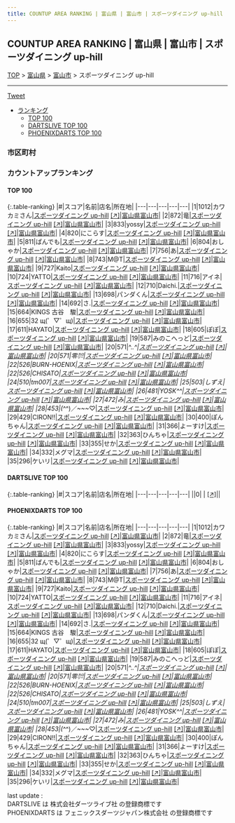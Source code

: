 ```yaml
---
title: COUNTUP AREA RANKING | 富山県 | 富山市 | スポーツダイニング up-hill
---
```

## COUNTUP AREA RANKING | 富山県 | 富山市 | スポーツダイニング up-hill

[TOP](/darts/rank/) > [富山県](/darts/rank/富山県/) > [富山市](/darts/rank/富山県/富山市/) > スポーツダイニング up-hill

___

<a href="https://twitter.com/share?ref_src=twsrc%5Etfw" data-text="COUNTUP AREA RANKING | 富山県富山市スポーツダイニング up-hill" class="twitter-share-button" data-hashtags="DARTSLIVE,PHOENIXDARTS,darts,ダーツ" data-show-count="false">Tweet</a>

* [ランキング](#カウントアップランキング)
    * [TOP 100](#top-100)
    * [DARTSLIVE TOP 100](#dartslive-top-100)
    * [PHOENIXDARTS TOP 100](#phoenixdarts-top-100)

### 市区町村

<ul>

</ul>

### カウントアップランキング

#### TOP 100



{:.table-ranking}
|#|スコア|名前|店名|所在地|
|---|---|---|---|---|
|1|1012|<span class="rank-name-pd">カワカミさん</span>|<a href="/darts/rank/shops/67292.html">スポーツダイニング up-hill</a> <a href="https://vs.phoenixdarts.com/jp/shop/shopDetailInfo/s_67292?s_seq=67292">[↗]</a>|<a href="/darts/rank/富山県/富山市">富山県富山市</a>|
|2|872|<span class="rank-name-pd">竜</span>|<a href="/darts/rank/shops/67292.html">スポーツダイニング up-hill</a> <a href="https://vs.phoenixdarts.com/jp/shop/shopDetailInfo/s_67292?s_seq=67292">[↗]</a>|<a href="/darts/rank/富山県/富山市">富山県富山市</a>|
|3|833|<span class="rank-name-pd">yossy</span>|<a href="/darts/rank/shops/67292.html">スポーツダイニング up-hill</a> <a href="https://vs.phoenixdarts.com/jp/shop/shopDetailInfo/s_67292?s_seq=67292">[↗]</a>|<a href="/darts/rank/富山県/富山市">富山県富山市</a>|
|4|820|<span class="rank-name-pd">にこらす</span>|<a href="/darts/rank/shops/67292.html">スポーツダイニング up-hill</a> <a href="https://vs.phoenixdarts.com/jp/shop/shopDetailInfo/s_67292?s_seq=67292">[↗]</a>|<a href="/darts/rank/富山県/富山市">富山県富山市</a>|
|5|811|<span class="rank-name-pd">ぱんでも</span>|<a href="/darts/rank/shops/67292.html">スポーツダイニング up-hill</a> <a href="https://vs.phoenixdarts.com/jp/shop/shopDetailInfo/s_67292?s_seq=67292">[↗]</a>|<a href="/darts/rank/富山県/富山市">富山県富山市</a>|
|6|804|<span class="rank-name-pd">おしゃか</span>|<a href="/darts/rank/shops/67292.html">スポーツダイニング up-hill</a> <a href="https://vs.phoenixdarts.com/jp/shop/shopDetailInfo/s_67292?s_seq=67292">[↗]</a>|<a href="/darts/rank/富山県/富山市">富山県富山市</a>|
|7|756|<span class="rank-name-pd">あ</span>|<a href="/darts/rank/shops/67292.html">スポーツダイニング up-hill</a> <a href="https://vs.phoenixdarts.com/jp/shop/shopDetailInfo/s_67292?s_seq=67292">[↗]</a>|<a href="/darts/rank/富山県/富山市">富山県富山市</a>|
|8|743|<span class="rank-name-pd">M@T</span>|<a href="/darts/rank/shops/67292.html">スポーツダイニング up-hill</a> <a href="https://vs.phoenixdarts.com/jp/shop/shopDetailInfo/s_67292?s_seq=67292">[↗]</a>|<a href="/darts/rank/富山県/富山市">富山県富山市</a>|
|9|727|<span class="rank-name-pd">Kaito</span>|<a href="/darts/rank/shops/67292.html">スポーツダイニング up-hill</a> <a href="https://vs.phoenixdarts.com/jp/shop/shopDetailInfo/s_67292?s_seq=67292">[↗]</a>|<a href="/darts/rank/富山県/富山市">富山県富山市</a>|
|10|724|<span class="rank-name-pd">YATTO</span>|<a href="/darts/rank/shops/67292.html">スポーツダイニング up-hill</a> <a href="https://vs.phoenixdarts.com/jp/shop/shopDetailInfo/s_67292?s_seq=67292">[↗]</a>|<a href="/darts/rank/富山県/富山市">富山県富山市</a>|
|11|716|<span class="rank-name-pd">アイネ</span>|<a href="/darts/rank/shops/67292.html">スポーツダイニング up-hill</a> <a href="https://vs.phoenixdarts.com/jp/shop/shopDetailInfo/s_67292?s_seq=67292">[↗]</a>|<a href="/darts/rank/富山県/富山市">富山県富山市</a>|
|12|710|<span class="rank-name-pd">Daichi.</span>|<a href="/darts/rank/shops/67292.html">スポーツダイニング up-hill</a> <a href="https://vs.phoenixdarts.com/jp/shop/shopDetailInfo/s_67292?s_seq=67292">[↗]</a>|<a href="/darts/rank/富山県/富山市">富山県富山市</a>|
|13|698|<span class="rank-name-pd">パンダくん</span>|<a href="/darts/rank/shops/67292.html">スポーツダイニング up-hill</a> <a href="https://vs.phoenixdarts.com/jp/shop/shopDetailInfo/s_67292?s_seq=67292">[↗]</a>|<a href="/darts/rank/富山県/富山市">富山県富山市</a>|
|14|692|<span class="rank-name-pd">さ.</span>|<a href="/darts/rank/shops/67292.html">スポーツダイニング up-hill</a> <a href="https://vs.phoenixdarts.com/jp/shop/shopDetailInfo/s_67292?s_seq=67292">[↗]</a>|<a href="/darts/rank/富山県/富山市">富山県富山市</a>|
|15|664|<span class="rank-name-pd">KINGS   古谷　駿</span>|<a href="/darts/rank/shops/67292.html">スポーツダイニング up-hill</a> <a href="https://vs.phoenixdarts.com/jp/shop/shopDetailInfo/s_67292?s_seq=67292">[↗]</a>|<a href="/darts/rank/富山県/富山市">富山県富山市</a>|
|16|655|<span class="rank-name-pd">32 щ(゜▽゜щ)</span>|<a href="/darts/rank/shops/67292.html">スポーツダイニング up-hill</a> <a href="https://vs.phoenixdarts.com/jp/shop/shopDetailInfo/s_67292?s_seq=67292">[↗]</a>|<a href="/darts/rank/富山県/富山市">富山県富山市</a>|
|17|611|<span class="rank-name-pd">HAYATO</span>|<a href="/darts/rank/shops/67292.html">スポーツダイニング up-hill</a> <a href="https://vs.phoenixdarts.com/jp/shop/shopDetailInfo/s_67292?s_seq=67292">[↗]</a>|<a href="/darts/rank/富山県/富山市">富山県富山市</a>|
|18|605|<span class="rank-name-pd">ぽぽ</span>|<a href="/darts/rank/shops/67292.html">スポーツダイニング up-hill</a> <a href="https://vs.phoenixdarts.com/jp/shop/shopDetailInfo/s_67292?s_seq=67292">[↗]</a>|<a href="/darts/rank/富山県/富山市">富山県富山市</a>|
|19|587|<span class="rank-name-pd">みのこへっど</span>|<a href="/darts/rank/shops/67292.html">スポーツダイニング up-hill</a> <a href="https://vs.phoenixdarts.com/jp/shop/shopDetailInfo/s_67292?s_seq=67292">[↗]</a>|<a href="/darts/rank/富山県/富山市">富山県富山市</a>|
|20|571|<span class="rank-name-pd">^._.^</span>|<a href="/darts/rank/shops/67292.html">スポーツダイニング up-hill</a> <a href="https://vs.phoenixdarts.com/jp/shop/shopDetailInfo/s_67292?s_seq=67292">[↗]</a>|<a href="/darts/rank/富山県/富山市">富山県富山市</a>|
|20|571|<span class="rank-name-pd">零㌍</span>|<a href="/darts/rank/shops/67292.html">スポーツダイニング up-hill</a> <a href="https://vs.phoenixdarts.com/jp/shop/shopDetailInfo/s_67292?s_seq=67292">[↗]</a>|<a href="/darts/rank/富山県/富山市">富山県富山市</a>|
|22|526|<span class="rank-name-pd">BURN-HOENIX</span>|<a href="/darts/rank/shops/67292.html">スポーツダイニング up-hill</a> <a href="https://vs.phoenixdarts.com/jp/shop/shopDetailInfo/s_67292?s_seq=67292">[↗]</a>|<a href="/darts/rank/富山県/富山市">富山県富山市</a>|
|22|526|<span class="rank-name-pd">CHISATO</span>|<a href="/darts/rank/shops/67292.html">スポーツダイニング up-hill</a> <a href="https://vs.phoenixdarts.com/jp/shop/shopDetailInfo/s_67292?s_seq=67292">[↗]</a>|<a href="/darts/rank/富山県/富山市">富山県富山市</a>|
|24|510|<span class="rank-name-pd">tm007</span>|<a href="/darts/rank/shops/67292.html">スポーツダイニング up-hill</a> <a href="https://vs.phoenixdarts.com/jp/shop/shopDetailInfo/s_67292?s_seq=67292">[↗]</a>|<a href="/darts/rank/富山県/富山市">富山県富山市</a>|
|25|503|<span class="rank-name-pd">しずえ</span>|<a href="/darts/rank/shops/67292.html">スポーツダイニング up-hill</a> <a href="https://vs.phoenixdarts.com/jp/shop/shopDetailInfo/s_67292?s_seq=67292">[↗]</a>|<a href="/darts/rank/富山県/富山市">富山県富山市</a>|
|26|481|<span class="rank-name-pd">YOSK^^</span>|<a href="/darts/rank/shops/67292.html">スポーツダイニング up-hill</a> <a href="https://vs.phoenixdarts.com/jp/shop/shopDetailInfo/s_67292?s_seq=67292">[↗]</a>|<a href="/darts/rank/富山県/富山市">富山県富山市</a>|
|27|472|<span class="rank-name-pd">み</span>|<a href="/darts/rank/shops/67292.html">スポーツダイニング up-hill</a> <a href="https://vs.phoenixdarts.com/jp/shop/shopDetailInfo/s_67292?s_seq=67292">[↗]</a>|<a href="/darts/rank/富山県/富山市">富山県富山市</a>|
|28|453|<span class="rank-name-pd">(^_^)／~~~♡</span>|<a href="/darts/rank/shops/67292.html">スポーツダイニング up-hill</a> <a href="https://vs.phoenixdarts.com/jp/shop/shopDetailInfo/s_67292?s_seq=67292">[↗]</a>|<a href="/darts/rank/富山県/富山市">富山県富山市</a>|
|29|429|<span class="rank-name-pd">CIRON!!</span>|<a href="/darts/rank/shops/67292.html">スポーツダイニング up-hill</a> <a href="https://vs.phoenixdarts.com/jp/shop/shopDetailInfo/s_67292?s_seq=67292">[↗]</a>|<a href="/darts/rank/富山県/富山市">富山県富山市</a>|
|30|400|<span class="rank-name-pd">ぽんちゃん</span>|<a href="/darts/rank/shops/67292.html">スポーツダイニング up-hill</a> <a href="https://vs.phoenixdarts.com/jp/shop/shopDetailInfo/s_67292?s_seq=67292">[↗]</a>|<a href="/darts/rank/富山県/富山市">富山県富山市</a>|
|31|366|<span class="rank-name-pd">よーすけ</span>|<a href="/darts/rank/shops/67292.html">スポーツダイニング up-hill</a> <a href="https://vs.phoenixdarts.com/jp/shop/shopDetailInfo/s_67292?s_seq=67292">[↗]</a>|<a href="/darts/rank/富山県/富山市">富山県富山市</a>|
|32|363|<span class="rank-name-pd">ひんちゃ</span>|<a href="/darts/rank/shops/67292.html">スポーツダイニング up-hill</a> <a href="https://vs.phoenixdarts.com/jp/shop/shopDetailInfo/s_67292?s_seq=67292">[↗]</a>|<a href="/darts/rank/富山県/富山市">富山県富山市</a>|
|33|355|<span class="rank-name-pd">せか</span>|<a href="/darts/rank/shops/67292.html">スポーツダイニング up-hill</a> <a href="https://vs.phoenixdarts.com/jp/shop/shopDetailInfo/s_67292?s_seq=67292">[↗]</a>|<a href="/darts/rank/富山県/富山市">富山県富山市</a>|
|34|332|<span class="rank-name-pd">メグマ</span>|<a href="/darts/rank/shops/67292.html">スポーツダイニング up-hill</a> <a href="https://vs.phoenixdarts.com/jp/shop/shopDetailInfo/s_67292?s_seq=67292">[↗]</a>|<a href="/darts/rank/富山県/富山市">富山県富山市</a>|
|35|296|<span class="rank-name-pd">ケいリ</span>|<a href="/darts/rank/shops/67292.html">スポーツダイニング up-hill</a> <a href="https://vs.phoenixdarts.com/jp/shop/shopDetailInfo/s_67292?s_seq=67292">[↗]</a>|<a href="/darts/rank/富山県/富山市">富山県富山市</a>|


#### DARTSLIVE TOP 100



{:.table-ranking}
|#|スコア|名前|店名|所在地|
|---|---|---|---|---|
||0|<span class="rank-name-dl"> </span>|<a href="/darts/rank/shops/.html"></a> <a href="">[↗]</a>|<a href="/darts/rank//"></a>|


#### PHOENIXDARTS TOP 100



{:.table-ranking}
|#|スコア|名前|店名|所在地|
|---|---|---|---|---|
|1|1012|<span class="rank-name-pd">カワカミさん</span>|<a href="/darts/rank/shops/67292.html">スポーツダイニング up-hill</a> <a href="https://vs.phoenixdarts.com/jp/shop/shopDetailInfo/s_67292?s_seq=67292">[↗]</a>|<a href="/darts/rank/富山県/富山市">富山県富山市</a>|
|2|872|<span class="rank-name-pd">竜</span>|<a href="/darts/rank/shops/67292.html">スポーツダイニング up-hill</a> <a href="https://vs.phoenixdarts.com/jp/shop/shopDetailInfo/s_67292?s_seq=67292">[↗]</a>|<a href="/darts/rank/富山県/富山市">富山県富山市</a>|
|3|833|<span class="rank-name-pd">yossy</span>|<a href="/darts/rank/shops/67292.html">スポーツダイニング up-hill</a> <a href="https://vs.phoenixdarts.com/jp/shop/shopDetailInfo/s_67292?s_seq=67292">[↗]</a>|<a href="/darts/rank/富山県/富山市">富山県富山市</a>|
|4|820|<span class="rank-name-pd">にこらす</span>|<a href="/darts/rank/shops/67292.html">スポーツダイニング up-hill</a> <a href="https://vs.phoenixdarts.com/jp/shop/shopDetailInfo/s_67292?s_seq=67292">[↗]</a>|<a href="/darts/rank/富山県/富山市">富山県富山市</a>|
|5|811|<span class="rank-name-pd">ぱんでも</span>|<a href="/darts/rank/shops/67292.html">スポーツダイニング up-hill</a> <a href="https://vs.phoenixdarts.com/jp/shop/shopDetailInfo/s_67292?s_seq=67292">[↗]</a>|<a href="/darts/rank/富山県/富山市">富山県富山市</a>|
|6|804|<span class="rank-name-pd">おしゃか</span>|<a href="/darts/rank/shops/67292.html">スポーツダイニング up-hill</a> <a href="https://vs.phoenixdarts.com/jp/shop/shopDetailInfo/s_67292?s_seq=67292">[↗]</a>|<a href="/darts/rank/富山県/富山市">富山県富山市</a>|
|7|756|<span class="rank-name-pd">あ</span>|<a href="/darts/rank/shops/67292.html">スポーツダイニング up-hill</a> <a href="https://vs.phoenixdarts.com/jp/shop/shopDetailInfo/s_67292?s_seq=67292">[↗]</a>|<a href="/darts/rank/富山県/富山市">富山県富山市</a>|
|8|743|<span class="rank-name-pd">M@T</span>|<a href="/darts/rank/shops/67292.html">スポーツダイニング up-hill</a> <a href="https://vs.phoenixdarts.com/jp/shop/shopDetailInfo/s_67292?s_seq=67292">[↗]</a>|<a href="/darts/rank/富山県/富山市">富山県富山市</a>|
|9|727|<span class="rank-name-pd">Kaito</span>|<a href="/darts/rank/shops/67292.html">スポーツダイニング up-hill</a> <a href="https://vs.phoenixdarts.com/jp/shop/shopDetailInfo/s_67292?s_seq=67292">[↗]</a>|<a href="/darts/rank/富山県/富山市">富山県富山市</a>|
|10|724|<span class="rank-name-pd">YATTO</span>|<a href="/darts/rank/shops/67292.html">スポーツダイニング up-hill</a> <a href="https://vs.phoenixdarts.com/jp/shop/shopDetailInfo/s_67292?s_seq=67292">[↗]</a>|<a href="/darts/rank/富山県/富山市">富山県富山市</a>|
|11|716|<span class="rank-name-pd">アイネ</span>|<a href="/darts/rank/shops/67292.html">スポーツダイニング up-hill</a> <a href="https://vs.phoenixdarts.com/jp/shop/shopDetailInfo/s_67292?s_seq=67292">[↗]</a>|<a href="/darts/rank/富山県/富山市">富山県富山市</a>|
|12|710|<span class="rank-name-pd">Daichi.</span>|<a href="/darts/rank/shops/67292.html">スポーツダイニング up-hill</a> <a href="https://vs.phoenixdarts.com/jp/shop/shopDetailInfo/s_67292?s_seq=67292">[↗]</a>|<a href="/darts/rank/富山県/富山市">富山県富山市</a>|
|13|698|<span class="rank-name-pd">パンダくん</span>|<a href="/darts/rank/shops/67292.html">スポーツダイニング up-hill</a> <a href="https://vs.phoenixdarts.com/jp/shop/shopDetailInfo/s_67292?s_seq=67292">[↗]</a>|<a href="/darts/rank/富山県/富山市">富山県富山市</a>|
|14|692|<span class="rank-name-pd">さ.</span>|<a href="/darts/rank/shops/67292.html">スポーツダイニング up-hill</a> <a href="https://vs.phoenixdarts.com/jp/shop/shopDetailInfo/s_67292?s_seq=67292">[↗]</a>|<a href="/darts/rank/富山県/富山市">富山県富山市</a>|
|15|664|<span class="rank-name-pd">KINGS   古谷　駿</span>|<a href="/darts/rank/shops/67292.html">スポーツダイニング up-hill</a> <a href="https://vs.phoenixdarts.com/jp/shop/shopDetailInfo/s_67292?s_seq=67292">[↗]</a>|<a href="/darts/rank/富山県/富山市">富山県富山市</a>|
|16|655|<span class="rank-name-pd">32 щ(゜▽゜щ)</span>|<a href="/darts/rank/shops/67292.html">スポーツダイニング up-hill</a> <a href="https://vs.phoenixdarts.com/jp/shop/shopDetailInfo/s_67292?s_seq=67292">[↗]</a>|<a href="/darts/rank/富山県/富山市">富山県富山市</a>|
|17|611|<span class="rank-name-pd">HAYATO</span>|<a href="/darts/rank/shops/67292.html">スポーツダイニング up-hill</a> <a href="https://vs.phoenixdarts.com/jp/shop/shopDetailInfo/s_67292?s_seq=67292">[↗]</a>|<a href="/darts/rank/富山県/富山市">富山県富山市</a>|
|18|605|<span class="rank-name-pd">ぽぽ</span>|<a href="/darts/rank/shops/67292.html">スポーツダイニング up-hill</a> <a href="https://vs.phoenixdarts.com/jp/shop/shopDetailInfo/s_67292?s_seq=67292">[↗]</a>|<a href="/darts/rank/富山県/富山市">富山県富山市</a>|
|19|587|<span class="rank-name-pd">みのこへっど</span>|<a href="/darts/rank/shops/67292.html">スポーツダイニング up-hill</a> <a href="https://vs.phoenixdarts.com/jp/shop/shopDetailInfo/s_67292?s_seq=67292">[↗]</a>|<a href="/darts/rank/富山県/富山市">富山県富山市</a>|
|20|571|<span class="rank-name-pd">^._.^</span>|<a href="/darts/rank/shops/67292.html">スポーツダイニング up-hill</a> <a href="https://vs.phoenixdarts.com/jp/shop/shopDetailInfo/s_67292?s_seq=67292">[↗]</a>|<a href="/darts/rank/富山県/富山市">富山県富山市</a>|
|20|571|<span class="rank-name-pd">零㌍</span>|<a href="/darts/rank/shops/67292.html">スポーツダイニング up-hill</a> <a href="https://vs.phoenixdarts.com/jp/shop/shopDetailInfo/s_67292?s_seq=67292">[↗]</a>|<a href="/darts/rank/富山県/富山市">富山県富山市</a>|
|22|526|<span class="rank-name-pd">BURN-HOENIX</span>|<a href="/darts/rank/shops/67292.html">スポーツダイニング up-hill</a> <a href="https://vs.phoenixdarts.com/jp/shop/shopDetailInfo/s_67292?s_seq=67292">[↗]</a>|<a href="/darts/rank/富山県/富山市">富山県富山市</a>|
|22|526|<span class="rank-name-pd">CHISATO</span>|<a href="/darts/rank/shops/67292.html">スポーツダイニング up-hill</a> <a href="https://vs.phoenixdarts.com/jp/shop/shopDetailInfo/s_67292?s_seq=67292">[↗]</a>|<a href="/darts/rank/富山県/富山市">富山県富山市</a>|
|24|510|<span class="rank-name-pd">tm007</span>|<a href="/darts/rank/shops/67292.html">スポーツダイニング up-hill</a> <a href="https://vs.phoenixdarts.com/jp/shop/shopDetailInfo/s_67292?s_seq=67292">[↗]</a>|<a href="/darts/rank/富山県/富山市">富山県富山市</a>|
|25|503|<span class="rank-name-pd">しずえ</span>|<a href="/darts/rank/shops/67292.html">スポーツダイニング up-hill</a> <a href="https://vs.phoenixdarts.com/jp/shop/shopDetailInfo/s_67292?s_seq=67292">[↗]</a>|<a href="/darts/rank/富山県/富山市">富山県富山市</a>|
|26|481|<span class="rank-name-pd">YOSK^^</span>|<a href="/darts/rank/shops/67292.html">スポーツダイニング up-hill</a> <a href="https://vs.phoenixdarts.com/jp/shop/shopDetailInfo/s_67292?s_seq=67292">[↗]</a>|<a href="/darts/rank/富山県/富山市">富山県富山市</a>|
|27|472|<span class="rank-name-pd">み</span>|<a href="/darts/rank/shops/67292.html">スポーツダイニング up-hill</a> <a href="https://vs.phoenixdarts.com/jp/shop/shopDetailInfo/s_67292?s_seq=67292">[↗]</a>|<a href="/darts/rank/富山県/富山市">富山県富山市</a>|
|28|453|<span class="rank-name-pd">(^_^)／~~~♡</span>|<a href="/darts/rank/shops/67292.html">スポーツダイニング up-hill</a> <a href="https://vs.phoenixdarts.com/jp/shop/shopDetailInfo/s_67292?s_seq=67292">[↗]</a>|<a href="/darts/rank/富山県/富山市">富山県富山市</a>|
|29|429|<span class="rank-name-pd">CIRON!!</span>|<a href="/darts/rank/shops/67292.html">スポーツダイニング up-hill</a> <a href="https://vs.phoenixdarts.com/jp/shop/shopDetailInfo/s_67292?s_seq=67292">[↗]</a>|<a href="/darts/rank/富山県/富山市">富山県富山市</a>|
|30|400|<span class="rank-name-pd">ぽんちゃん</span>|<a href="/darts/rank/shops/67292.html">スポーツダイニング up-hill</a> <a href="https://vs.phoenixdarts.com/jp/shop/shopDetailInfo/s_67292?s_seq=67292">[↗]</a>|<a href="/darts/rank/富山県/富山市">富山県富山市</a>|
|31|366|<span class="rank-name-pd">よーすけ</span>|<a href="/darts/rank/shops/67292.html">スポーツダイニング up-hill</a> <a href="https://vs.phoenixdarts.com/jp/shop/shopDetailInfo/s_67292?s_seq=67292">[↗]</a>|<a href="/darts/rank/富山県/富山市">富山県富山市</a>|
|32|363|<span class="rank-name-pd">ひんちゃ</span>|<a href="/darts/rank/shops/67292.html">スポーツダイニング up-hill</a> <a href="https://vs.phoenixdarts.com/jp/shop/shopDetailInfo/s_67292?s_seq=67292">[↗]</a>|<a href="/darts/rank/富山県/富山市">富山県富山市</a>|
|33|355|<span class="rank-name-pd">せか</span>|<a href="/darts/rank/shops/67292.html">スポーツダイニング up-hill</a> <a href="https://vs.phoenixdarts.com/jp/shop/shopDetailInfo/s_67292?s_seq=67292">[↗]</a>|<a href="/darts/rank/富山県/富山市">富山県富山市</a>|
|34|332|<span class="rank-name-pd">メグマ</span>|<a href="/darts/rank/shops/67292.html">スポーツダイニング up-hill</a> <a href="https://vs.phoenixdarts.com/jp/shop/shopDetailInfo/s_67292?s_seq=67292">[↗]</a>|<a href="/darts/rank/富山県/富山市">富山県富山市</a>|
|35|296|<span class="rank-name-pd">ケいリ</span>|<a href="/darts/rank/shops/67292.html">スポーツダイニング up-hill</a> <a href="https://vs.phoenixdarts.com/jp/shop/shopDetailInfo/s_67292?s_seq=67292">[↗]</a>|<a href="/darts/rank/富山県/富山市">富山県富山市</a>|


<div class="footer border-top border-gray-light mt-5 pt-3 text-right text-gray">
    last update : <span style="font-weight: italic" id="foot_last_modified"></span><br />
    DARTSLIVE は 株式会社ダーツライブ社 の登録商標です<br />
    PHOENIXDARTS は フェニックスダーツジャパン株式会社 の登録商標です<br />
</div>

<script src="https://cdnjs.cloudflare.com/ajax/libs/jquery.tablesorter/2.31.3/js/jquery.tablesorter.min.js" integrity="sha512-qzgd5cYSZcosqpzpn7zF2ZId8f/8CHmFKZ8j7mU4OUXTNRd5g+ZHBPsgKEwoqxCtdQvExE5LprwwPAgoicguNg==" crossorigin="anonymous" referrerpolicy="no-referrer"></script>
<link rel="stylesheet" href="https://cdnjs.cloudflare.com/ajax/libs/jquery.tablesorter/2.31.3/css/theme.default.min.css" integrity="sha512-wghhOJkjQX0Lh3NSWvNKeZ0ZpNn+SPVXX1Qyc9OCaogADktxrBiBdKGDoqVUOyhStvMBmJQ8ZdMHiR3wuEq8+w==" crossorigin="anonymous" referrerpolicy="no-referrer" />
<script>
$(function() {
    $(".table-ranking").tablesorter({sortList:[[0, 0]]});
    $("#foot_last_modified").text(formatDate(new Date(document.lastModified), 'yyyy-MM-dd HH:mm:ss'));
});
</script>

<script async src="https://platform.twitter.com/widgets.js" charset="utf-8"></script>
